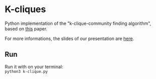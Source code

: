 # K-cliques
Python implementation of the "k-clique-community finding algorithm", based on 
[this](http://derenyi.web.elte.hu/publ/community_suppl.pdf) paper. 

For more informations, the slides of our presentation are [here](https://goo.gl/28VppM).

## Run
Run it with on your terminal:  
```python3 k-clique.py```
